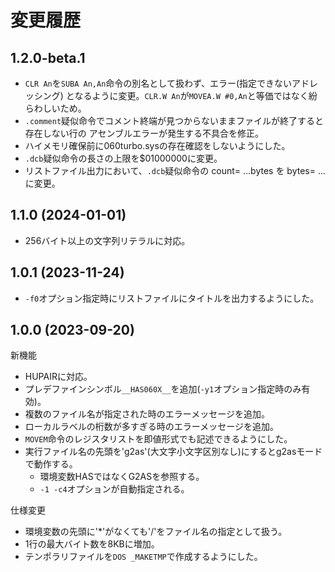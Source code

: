 # 変更履歴

## 1.2.0-beta.1

* `CLR An`を`SUBA An,An`命令の別名として扱わず、エラー(指定できないアドレッシング)
  となるように変更。`CLR.W An`が`MOVEA.W #0,An`と等価ではなく紛らわしいため。
* `.comment`疑似命令でコメント終端が見つからないままファイルが終了すると存在しない行の
  アセンブルエラーが発生する不具合を修正。
* ハイメモリ確保前に060turbo.sysの存在確認をしないようにした。
* `.dcb`疑似命令の長さの上限を$01000000に変更。
* リストファイル出力において、`.dcb`疑似命令の count= ...bytes を bytes= ... に変更。


## 1.1.0 (2024-01-01)

* 256バイト以上の文字列リテラルに対応。


## 1.0.1 (2023-11-24)

* `-f0`オプション指定時にリストファイルにタイトルを出力するようにした。


## 1.0.0 (2023-09-20)

新機能
* HUPAIRに対応。
* プレデファインシンボル`__HAS060X__`を追加(`-y1`オプション指定時のみ有効)。
* 複数のファイル名が指定された時のエラーメッセージを追加。
* ローカルラベルの桁数が多すぎる時のエラーメッセージを追加。
* `MOVEM`命令のレジスタリストを即値形式でも記述できるようにした。
* 実行ファイル名の先頭を'g2as'(大文字小文字区別なし)にするとg2asモードで動作する。
  * 環境変数HASではなくG2ASを参照する。
  * `-1 -c4`オプションが自動指定される。

仕様変更
* 環境変数の先頭に'*'がなくても'/'をファイル名の指定として扱う。
* 1行の最大バイト数を8KBに増加。
* テンポラリファイルを`DOS _MAKETMP`で作成するようにした。

